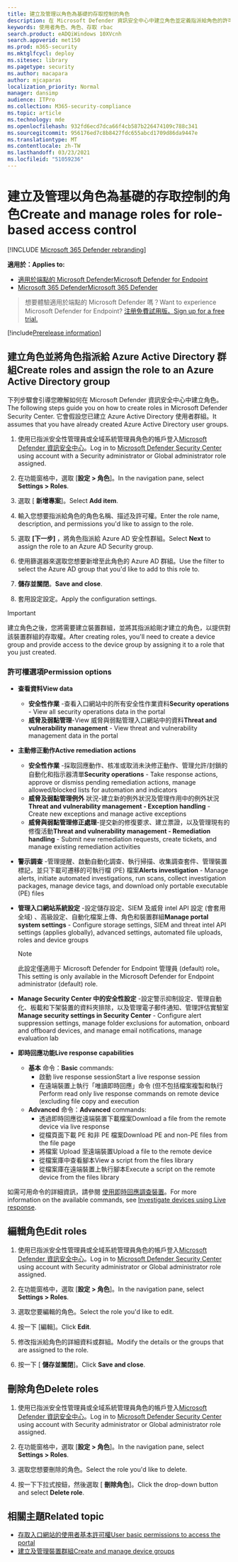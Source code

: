 ```yaml
---
title: 建立及管理以角色為基礎的存取控制的角色
description: 在 Microsoft Defender 資訊安全中心中建立角色並定義指派給角色的許可權，做為以角色為基礎的存取控制執行的一部分
keywords: 使用者角色、角色、存取 rbac
search.product: eADQiWindows 10XVcnh
search.appverid: met150
ms.prod: m365-security
ms.mktglfcycl: deploy
ms.sitesec: library
ms.pagetype: security
ms.author: macapara
author: mjcaparas
localization_priority: Normal
manager: dansimp
audience: ITPro
ms.collection: M365-security-compliance
ms.topic: article
ms.technology: mde
ms.openlocfilehash: 932fd6ecd7dca66f4cb587b226474109c788c341
ms.sourcegitcommit: 956176ed7c8b8427fdc655abcd1709d86da9447e
ms.translationtype: MT
ms.contentlocale: zh-TW
ms.lasthandoff: 03/23/2021
ms.locfileid: "51059236"
---
```

# <a name="create-and-manage-roles-for-role-based-access-control"></a><span data-ttu-id="e86b3-104">建立及管理以角色為基礎的存取控制的角色</span><span class="sxs-lookup"><span data-stu-id="e86b3-104">Create and manage roles for role-based access control</span></span>

[!INCLUDE [Microsoft 365 Defender rebranding](../../includes/microsoft-defender.md)]

<span data-ttu-id="e86b3-105">**適用於：**</span><span class="sxs-lookup"><span data-stu-id="e86b3-105">**Applies to:**</span></span>
- [<span data-ttu-id="e86b3-106">適用於端點的 Microsoft Defender</span><span class="sxs-lookup"><span data-stu-id="e86b3-106">Microsoft Defender for Endpoint</span></span>](https://go.microsoft.com/fwlink/?linkid=2154037)
- [<span data-ttu-id="e86b3-107">Microsoft 365 Defender</span><span class="sxs-lookup"><span data-stu-id="e86b3-107">Microsoft 365 Defender</span></span>](https://go.microsoft.com/fwlink/?linkid=2118804)

><span data-ttu-id="e86b3-108">想要體驗適用於端點的 Microsoft Defender 嗎？</span><span class="sxs-lookup"><span data-stu-id="e86b3-108">Want to experience Microsoft Defender for Endpoint?</span></span> [<span data-ttu-id="e86b3-109">注册免費試用版。</span><span class="sxs-lookup"><span data-stu-id="e86b3-109">Sign up for a free trial.</span></span>](https://www.microsoft.com/microsoft-365/windows/microsoft-defender-atp?ocid=docs-wdatp-roles-abovefoldlink)

[!include[Prerelease information](../../includes/prerelease.md)]

## <a name="create-roles-and-assign-the-role-to-an-azure-active-directory-group"></a><span data-ttu-id="e86b3-110">建立角色並將角色指派給 Azure Active Directory 群組</span><span class="sxs-lookup"><span data-stu-id="e86b3-110">Create roles and assign the role to an Azure Active Directory group</span></span>

<span data-ttu-id="e86b3-111">下列步驟會引導您瞭解如何在 Microsoft Defender 資訊安全中心中建立角色。</span><span class="sxs-lookup"><span data-stu-id="e86b3-111">The following steps guide you on how to create roles in Microsoft Defender Security Center.</span></span> <span data-ttu-id="e86b3-112">它會假設您已建立 Azure Active Directory 使用者群組。</span><span class="sxs-lookup"><span data-stu-id="e86b3-112">It assumes that you have already created Azure Active Directory user groups.</span></span>

1. <span data-ttu-id="e86b3-113">使用已指派安全性管理員或全域系統管理員角色的帳戶登入[Microsoft Defender 資訊安全中心](https://securitycenter.windows.com/)。</span><span class="sxs-lookup"><span data-stu-id="e86b3-113">Log in to [Microsoft Defender Security Center](https://securitycenter.windows.com/) using account with a Security administrator or Global administrator role assigned.</span></span>

2. <span data-ttu-id="e86b3-114">在功能窗格中，選取 [**設定 > 角色**]。</span><span class="sxs-lookup"><span data-stu-id="e86b3-114">In the navigation pane, select **Settings > Roles**.</span></span>

3. <span data-ttu-id="e86b3-115">選取 [ **新增專案**]。</span><span class="sxs-lookup"><span data-stu-id="e86b3-115">Select **Add item**.</span></span>

4. <span data-ttu-id="e86b3-116">輸入您想要指派給角色的角色名稱、描述及許可權。</span><span class="sxs-lookup"><span data-stu-id="e86b3-116">Enter the role name, description, and permissions you'd like to assign to the role.</span></span>

5. <span data-ttu-id="e86b3-117">選取 **[下一步]** ，將角色指派給 Azure AD 安全性群組。</span><span class="sxs-lookup"><span data-stu-id="e86b3-117">Select **Next** to assign the role to an Azure AD Security group.</span></span>

6. <span data-ttu-id="e86b3-118">使用篩選器來選取您想要新增至此角色的 Azure AD 群組。</span><span class="sxs-lookup"><span data-stu-id="e86b3-118">Use the filter to select the Azure AD group that you'd like to add to this role to.</span></span>

7. <span data-ttu-id="e86b3-119">**儲存並關閉**。</span><span class="sxs-lookup"><span data-stu-id="e86b3-119">**Save and close**.</span></span>

8. <span data-ttu-id="e86b3-120">套用設定設定。</span><span class="sxs-lookup"><span data-stu-id="e86b3-120">Apply the configuration settings.</span></span>

> [!IMPORTANT]
> <span data-ttu-id="e86b3-121">建立角色之後，您將需要建立裝置群組，並將其指派給剛才建立的角色，以提供對該裝置群組的存取權。</span><span class="sxs-lookup"><span data-stu-id="e86b3-121">After creating roles, you'll need to create a device group and provide access to the device group by assigning it to a role that you just created.</span></span>

### <a name="permission-options"></a><span data-ttu-id="e86b3-122">許可權選項</span><span class="sxs-lookup"><span data-stu-id="e86b3-122">Permission options</span></span>

- <span data-ttu-id="e86b3-123">**查看資料**</span><span class="sxs-lookup"><span data-stu-id="e86b3-123">**View data**</span></span>
    - <span data-ttu-id="e86b3-124">**安全性作業** -查看入口網站中的所有安全性作業資料</span><span class="sxs-lookup"><span data-stu-id="e86b3-124">**Security operations** - View all security operations data in the portal</span></span>
    - <span data-ttu-id="e86b3-125">**威脅及弱點管理**-View 威脅與弱點管理入口網站中的資料</span><span class="sxs-lookup"><span data-stu-id="e86b3-125">**Threat and vulnerability management** - View threat and vulnerability management data in the portal</span></span>

- <span data-ttu-id="e86b3-126">**主動修正動作**</span><span class="sxs-lookup"><span data-stu-id="e86b3-126">**Active remediation actions**</span></span>
    - <span data-ttu-id="e86b3-127">**安全性作業** -採取回應動作、核准或取消未決修正動作、管理允許/封鎖的自動化和指示器清單</span><span class="sxs-lookup"><span data-stu-id="e86b3-127">**Security operations** - Take response actions, approve or dismiss pending remediation actions, manage allowed/blocked lists for automation and indicators</span></span>
    - <span data-ttu-id="e86b3-128">**威脅及弱點管理例外** 狀況-建立新的例外狀況及管理作用中的例外狀況</span><span class="sxs-lookup"><span data-stu-id="e86b3-128">**Threat and vulnerability management - Exception handling** - Create new exceptions and manage active exceptions</span></span>
    - <span data-ttu-id="e86b3-129">**威脅與弱點管理修正處理**-提交新的修復要求、建立票證，以及管理現有的修復活動</span><span class="sxs-lookup"><span data-stu-id="e86b3-129">**Threat and vulnerability management - Remediation handling** - Submit new remediation requests, create tickets, and manage existing remediation activities</span></span>

- <span data-ttu-id="e86b3-130">**警示調查** -管理提醒、啟動自動化調查、執行掃描、收集調查套件、管理裝置標記，並只下載可遷移的可執行檔 (PE) 檔案</span><span class="sxs-lookup"><span data-stu-id="e86b3-130">**Alerts investigation** - Manage alerts, initiate automated investigations, run scans, collect investigation packages, manage device tags, and download only portable executable (PE) files</span></span> 

- <span data-ttu-id="e86b3-131">**管理入口網站系統設定** -設定儲存設定、SIEM 及威脅 intel API 設定 (會套用全域) 、高級設定、自動化檔案上傳、角色和裝置群組</span><span class="sxs-lookup"><span data-stu-id="e86b3-131">**Manage portal system settings** - Configure storage settings, SIEM and threat intel API settings (applies globally), advanced settings, automated file uploads, roles and device groups</span></span>

    > [!NOTE]
    > <span data-ttu-id="e86b3-132">此設定僅適用于 Microsoft Defender for Endpoint 管理員 (default) role。</span><span class="sxs-lookup"><span data-stu-id="e86b3-132">This setting is only available in the Microsoft Defender for Endpoint administrator (default) role.</span></span>

- <span data-ttu-id="e86b3-133">**Manage Security Center 中的安全性設定** -設定警示抑制設定、管理自動化、板載和下架裝置的資料夾排除，以及管理電子郵件通知、管理評估實驗室</span><span class="sxs-lookup"><span data-stu-id="e86b3-133">**Manage security settings in Security Center** - Configure alert suppression settings, manage folder exclusions for automation, onboard and offboard devices, and manage email notifications, manage evaluation lab</span></span>

- <span data-ttu-id="e86b3-134">**即時回應功能**</span><span class="sxs-lookup"><span data-stu-id="e86b3-134">**Live response capabilities**</span></span>
    - <span data-ttu-id="e86b3-135">**基本** 命令：</span><span class="sxs-lookup"><span data-stu-id="e86b3-135">**Basic** commands:</span></span>
        - <span data-ttu-id="e86b3-136">啟動 live response session</span><span class="sxs-lookup"><span data-stu-id="e86b3-136">Start a live response session</span></span>
        - <span data-ttu-id="e86b3-137">在遠端裝置上執行「唯讀即時回應」命令 (但不包括檔案複製和執行</span><span class="sxs-lookup"><span data-stu-id="e86b3-137">Perform read only live response commands on remote device (excluding file copy and execution</span></span>
    - <span data-ttu-id="e86b3-138">**Advanced** 命令：</span><span class="sxs-lookup"><span data-stu-id="e86b3-138">**Advanced** commands:</span></span>
        - <span data-ttu-id="e86b3-139">透過即時回應從遠端裝置下載檔案</span><span class="sxs-lookup"><span data-stu-id="e86b3-139">Download a file from the remote device via live response</span></span>
        - <span data-ttu-id="e86b3-140">從檔頁面下載 PE 和非 PE 檔案</span><span class="sxs-lookup"><span data-stu-id="e86b3-140">Download PE and non-PE files from the file page</span></span>
        - <span data-ttu-id="e86b3-141">將檔案 Upload 至遠端裝置</span><span class="sxs-lookup"><span data-stu-id="e86b3-141">Upload a file to the remote device</span></span>
        - <span data-ttu-id="e86b3-142">從檔案庫中查看腳本</span><span class="sxs-lookup"><span data-stu-id="e86b3-142">View a script from the files library</span></span>
        - <span data-ttu-id="e86b3-143">從檔案庫在遠端裝置上執行腳本</span><span class="sxs-lookup"><span data-stu-id="e86b3-143">Execute a script on the remote device from the files library</span></span>

<span data-ttu-id="e86b3-144">如需可用命令的詳細資訊，請參閱 [使用即時回應調查裝置](live-response.md)。</span><span class="sxs-lookup"><span data-stu-id="e86b3-144">For more information on the available commands, see [Investigate devices using Live response](live-response.md).</span></span>
  
## <a name="edit-roles"></a><span data-ttu-id="e86b3-145">編輯角色</span><span class="sxs-lookup"><span data-stu-id="e86b3-145">Edit roles</span></span>

1. <span data-ttu-id="e86b3-146">使用已指派安全性管理員或全域系統管理員角色的帳戶登入[Microsoft Defender 資訊安全中心](https://securitycenter.windows.com/)。</span><span class="sxs-lookup"><span data-stu-id="e86b3-146">Log in to [Microsoft Defender Security Center](https://securitycenter.windows.com/) using account with Security administrator or Global administrator role assigned.</span></span>

2. <span data-ttu-id="e86b3-147">在功能窗格中，選取 [**設定 > 角色**]。</span><span class="sxs-lookup"><span data-stu-id="e86b3-147">In the navigation pane, select **Settings > Roles**.</span></span>

3. <span data-ttu-id="e86b3-148">選取您要編輯的角色。</span><span class="sxs-lookup"><span data-stu-id="e86b3-148">Select the role you'd like to edit.</span></span>

4. <span data-ttu-id="e86b3-149">按一下 [編輯]。</span><span class="sxs-lookup"><span data-stu-id="e86b3-149">Click **Edit**.</span></span>

5. <span data-ttu-id="e86b3-150">修改指派給角色的詳細資料或群組。</span><span class="sxs-lookup"><span data-stu-id="e86b3-150">Modify the details or the groups that are assigned to the role.</span></span> 

6. <span data-ttu-id="e86b3-151">按一下 [ **儲存並關閉**]。</span><span class="sxs-lookup"><span data-stu-id="e86b3-151">Click **Save and close**.</span></span>

## <a name="delete-roles"></a><span data-ttu-id="e86b3-152">刪除角色</span><span class="sxs-lookup"><span data-stu-id="e86b3-152">Delete roles</span></span>

1. <span data-ttu-id="e86b3-153">使用已指派安全性管理員或全域系統管理員角色的帳戶登入[Microsoft Defender 資訊安全中心](https://securitycenter.windows.com/)。</span><span class="sxs-lookup"><span data-stu-id="e86b3-153">Log in to [Microsoft Defender Security Center](https://securitycenter.windows.com/) using account with Security administrator or Global administrator role assigned.</span></span>

2. <span data-ttu-id="e86b3-154">在功能窗格中，選取 [**設定 > 角色**]。</span><span class="sxs-lookup"><span data-stu-id="e86b3-154">In the navigation pane, select **Settings > Roles**.</span></span>

3. <span data-ttu-id="e86b3-155">選取您想要刪除的角色。</span><span class="sxs-lookup"><span data-stu-id="e86b3-155">Select the role you'd like to delete.</span></span>

4. <span data-ttu-id="e86b3-156">按一下下拉式按鈕，然後選取 [ **刪除角色**]。</span><span class="sxs-lookup"><span data-stu-id="e86b3-156">Click the drop-down button and select **Delete role**.</span></span>

## <a name="related-topic"></a><span data-ttu-id="e86b3-157">相關主題</span><span class="sxs-lookup"><span data-stu-id="e86b3-157">Related topic</span></span>

- [<span data-ttu-id="e86b3-158">存取入口網站的使用者基本許可權</span><span class="sxs-lookup"><span data-stu-id="e86b3-158">User basic permissions to access the portal</span></span>](basic-permissions.md)
- [<span data-ttu-id="e86b3-159">建立及管理裝置群組</span><span class="sxs-lookup"><span data-stu-id="e86b3-159">Create and manage device groups</span></span>](machine-groups.md)
